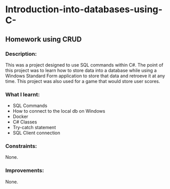 # Introduction-into-databases-using-C-

## Homework using CRUD 

### Description:

This was a project designed to use SQL commands within C#. The point of this project was to learn how to store data into a database while using a Windows Standard Form application to store that data and retroeve it at any time. This project was also used for a game that would store user scores.

### What I learnt:
- SQL Commands
- How to connect to the local db on Windows
- Docker
- C# Classes
- Try-catch statement
- SQL Client connection

### Constraints:
None.

### Improvements:
None.
